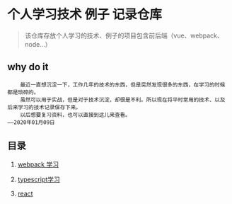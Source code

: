 # 个人学习技术 例子 记录仓库
> 该仓库存放个人学习的技术、例子的项目包含前后端（vue、webpack、node...）



## why do it

```text
	最近一直想沉淀一下，工作几年的技术的东西，但是突然发现很多的东西，在学习的时候都是琐碎的。
	虽然可以用于实战，但是对于技术沉淀，却很是不利。所以现在将平时常用的技术、以及后来学习的技术记录保存下来。
	以后想要复习资料，也可以直接到这儿来查看。													——2020年01月09日

```



## 目录

1. [webpack 学习](./study-webpack)
2. [typescript学习](./study-typescript)

3. [react](./study-react)